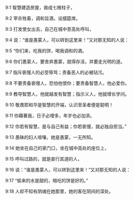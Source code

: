 <a id="1"></a>9:1  智慧建造房屋，凿成七根柱子，  

<a id="2"></a>9:2  宰杀牲畜，调和旨酒，设摆筵席。  

<a id="3"></a>9:3  打发使女出去，自己在城中至高处呼叫，  

<a id="4"></a>9:4  说：“谁是愚蒙人，可以转到这里来！”又对那无知的人说：  

<a id="5"></a>9:5  “你们来，吃我的饼，喝我调和的酒。  

<a id="6"></a>9:6  你们愚蒙人，要舍弃愚蒙，就得存活，并要走光明的道。  

<a id="7"></a>9:7  指斥亵慢人的必受辱骂；责备恶人的必被玷污。  

<a id="8"></a>9:8  不要责备亵慢人，恐怕他恨你；要责备智慧人，他必爱你。  

<a id="9"></a>9:9  教导智慧人，他就越发有智慧；指示义人，他就增长学问。  

<a id="10"></a>9:10  敬畏耶和华是智慧的开端，认识至圣者便是聪明！  

<a id="11"></a>9:11  你藉著我，日子必增多，年岁也必加添。  

<a id="12"></a>9:12  你若有智慧，是与自己有益；你若亵慢，就必独自担当。”  

<a id="13"></a>9:13  愚昧的妇人喧嚷，她是愚蒙，一无所知。  

<a id="14"></a>9:14  她坐在自己的家门口，坐在城中高处的座位上，  

<a id="15"></a>9:15  呼叫过路的，就是直行其道的人，  

<a id="16"></a>9:16  说：“谁是愚蒙人，可以转到这里来！”又对那无知的人说：  

<a id="17"></a>9:17  “偷来的水是甜的，暗吃的饼是好的。”  

<a id="18"></a>9:18  人却不知有阴魂在她那里，她的客在阴间的深处。  
